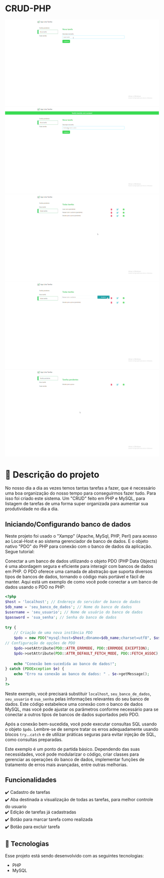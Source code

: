 # CRUD-PHP

<img src="img/menu.png">

<img src="img/sucesso.png">

<img src="img/todasTarefas.png">

<img src="img/atualizar.png">

<img src="img/pendentes.png">

#  📝 Descrição do projeto

<p>
No nosso dia a dia as vezes temos tantas tarefas a fazer, que é necessário uma boa organização do nosso tempo para conseguirmos fazer tudo.
Para isso foi criado este sistema. Um "CRUD" feito em PHP e MySQL, para listagem de tarefas de uma forma super organizada para aumentar sua  produtividade no dia a dia.
</p>

## Iniciando/Configurando banco de dados

Neste projeto foi usado o "Xampp" (Apache, MySql, PHP, Perl) para acesso ao Local-Host e ao sistema gerenciador de banco de dados. E o objeto nativo "PDO" do PHP para conexão com o banco de dados da aplicação. Segue tutorial:

Conectar a um banco de dados utilizando o objeto PDO (PHP Data Objects) é uma abordagem segura e eficiente para interagir com bancos de dados em PHP. O PDO oferece uma camada de abstração que suporta diversos tipos de bancos de dados, tornando o código mais portável e fácil de manter. Aqui está um exemplo de como você pode conectar a um banco de dados usando o PDO no PHP:

```php
<?php
$host = 'localhost'; // Endereço do servidor de banco de dados
$db_name = 'seu_banco_de_dados'; // Nome do banco de dados
$username = 'seu_usuario'; // Nome de usuário do banco de dados
$password = 'sua_senha'; // Senha do banco de dados

try {
    // Criação de uma nova instância PDO
    $pdo = new PDO("mysql:host=$host;dbname=$db_name;charset=utf8", $username, $password);
// Configuração de opções de PDO
    $pdo->setAttribute(PDO::ATTR_ERRMODE, PDO::ERRMODE_EXCEPTION);
    $pdo->setAttribute(PDO::ATTR_DEFAULT_FETCH_MODE, PDO::FETCH_ASSOC);

    echo "Conexão bem-sucedida ao banco de dados!";
} catch (PDOException $e) {
    echo "Erro na conexão ao banco de dados: " . $e->getMessage();
}
?>
```

Neste exemplo, você precisará substituir `localhost`, `seu_banco_de_dados`, `seu_usuario` e `sua_senha` pelas informações relevantes do seu banco de dados. Este código estabelece uma conexão com o banco de dados MySQL, mas você pode ajustar os parâmetros conforme necessário para se conectar a outros tipos de bancos de dados suportados pelo PDO.

Após a conexão bem-sucedida, você pode executar consultas SQL usando o objeto `$pdo`. Lembre-se de sempre tratar os erros adequadamente usando blocos `try`...`catch` e de utilizar práticas seguras para evitar injeção de SQL, como consultas preparadas.

Este exemplo é um ponto de partida básico. Dependendo das suas necessidades, você pode modularizar o código, criar classes para gerenciar as operações do banco de dados, implementar funções de tratamento de erros mais avançadas, entre outras melhorias.

## Funcionalidades

:heavy_check_mark: Cadastro de tarefas <br>
:heavy_check_mark: Aba destinada a visualização de todas as tarefas, para melhor controle do usuario <br>
:heavy_check_mark: Edição de tarefas já cadastradas <br>
:heavy_check_mark: Botão para marcar tarefa como realizada <br>
:heavy_check_mark: Botão para excluir tarefa  <br>

## 🚀 Tecnologias

Esse projeto está sendo desenvolvido com as seguintes tecnologias:

- PHP
- MySQL

